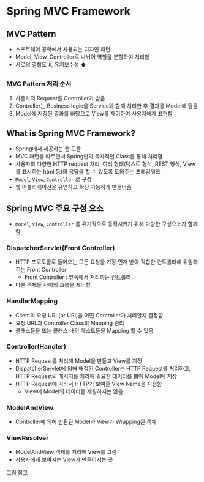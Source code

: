 # Spring MVC Framework

## MVC Pattern

- 소프트웨어 공학에서 사용되는 디자인 패턴
- Model, View, Controller로 나뉘어 역할을 분할하여 처리함
- 서로의 결합도 ⬇️, 유지보수성 ⬆️


### MVC Pattern 처리 순서

1. 사용자의 Request를 Controller가 받음
2. Controller는 Business logic을 Service와 함께 처리한 후 결과를 Model에 담음
3. Model에 저장된 결과를 바탕으로 View를 제어하여 사용자에게 표현함

## What is Spring MVC Framework?

- Spring에서 제공하는 웹 모듈
- MVC 패턴을 따르면서 Spring만의 독자적인 Class를 통해 처리함
- 사용자의 다양한 HTTP request 처리, 여러 형태(텍스트 형식, REST 형식, View를 표시하는 html 등)의 응답을 할 수 있도록 도와주는 프레임워크
- `Model`, `View`, `Controller` 로 구성
- 웹 어플리케이션을 유연하고 확장 가능하게 만들어줌

## Spring MVC 주요 구성 요소

- `Model`, `View`, `Controller` 를 유기적으로 동작시키기 위해 다양한 구성요소가 함께함

### DispatcherServlet(Front Controller)

- HTTP 프로토콜로 들어오는 모든 요청을 가장 먼저 받아 적합한 컨트롤러에 위임해주는 Front Controller
    - Front Controller : 앞쪽에서 처리하는 컨트롤러
- 다른 객체들 사이의 흐름을 제어함

### HandlerMapping

- Client의 요청 URL(or URI)을 어떤 Controller가 처리할지 결정함
- 요청 URL과 Controller Class의 Mapping 관리
- 클래스들을 또는 클래스 내의 메소드들을 Mapping 할 수 있음

### Controller(Handler)

- HTTP Request를 처리해 Model을 만들고 View를 지정
- DispatcherServlet에 의해 배정된 Controller는 HTTP Request를 처리하고, HTTP Request의 메시지를 처리해 필요한 데이터를 뽑아 Model에 저장
- HTTP Request에 따라서 HTTP가 보여줄 View Name을 지정함
    - View에 Model의 데이터를 세팅하지는 않음

### ModelAndView

- Controller에 의해 반환된 Model과 View가 Wrapping된 객체

### ViewResolver

- ModelAndView 객체를 처리해 View를 그림
- 사용자에게 보여지는 View가 만들어지는 곳


[그림 참고](https://kotlinworld.com/326#ModelAndView%25-A%25--Controller%EC%25--%25--%25--%EC%25-D%25--%ED%25--%25B-%25--%EB%25B-%25--%ED%25--%25--%EB%25--%25-C%25--Model%EA%25B-%BC%25--View%EA%25B-%25--%25--Wrapping%EB%25--%25-C%25--%EA%25B-%25-D%EC%25B-%25B-)
